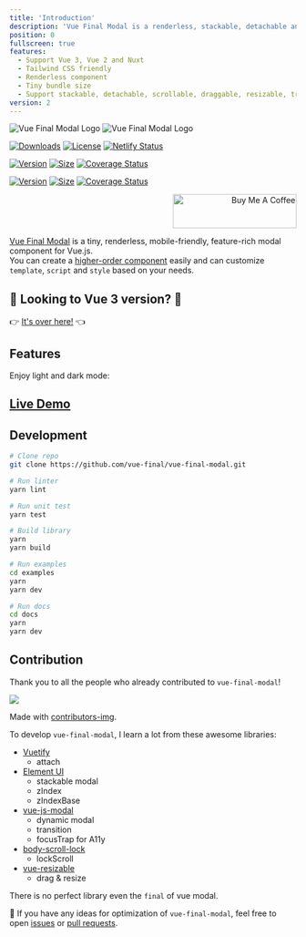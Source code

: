 ```yaml
---
title: 'Introduction'
description: 'Vue Final Modal is a renderless, stackable, detachable and lightweight modal component.'
position: 0
fullscreen: true
features:
  - Support Vue 3, Vue 2 and Nuxt
  - Tailwind CSS friendly
  - Renderless component
  - Tiny bundle size
  - Support stackable, detachable, scrollable, draggable, resizable, transition, accessibility, focusTrap, dynamic modal
version: 2
---
```


<img src="/preview.png" class="light-img" alt="Vue Final Modal Logo" />
<img src="/preview-dark.png" class="dark-img" alt="Vue Final Modal Logo" />

<p class="flex h-8 space-x-4">
  <a href="https://npmcharts.com/compare/vue-final-modal?minimal=true"><img src="https://badgen.net/npm/dm/vue-final-modal" alt="Downloads"></a>
  <a href="https://www.npmjs.com/package/vue-final-modal"><img src="https://img.shields.io/npm/l/vue-final-modal.svg?sanitize=true" alt="License"></a>
  <a href="https://app.netlify.com/sites/vue-final-modal/deploys"><img src="https://api.netlify.com/api/v1/badges/444b13a8-540f-4438-94da-80c865c8f103/deploy-status" alt="Netlify Status"></a>
</p>

<p class="flex h-8 space-x-4">
  <a href="https://www.npmjs.com/package/vue-final-modal"><img src="https://badgen.net/npm/v/vue-final-modal" alt="Version"></a>
  <a href="https://www.npmjs.com/package/vue-final-modal"><img src="https://badgen.net/badgesize/brotli/hunterliu1003/vue-final-modal/master/dist/VueFinalModal.umd.js" alt="Size"></a>
  <a href='https://coveralls.io/github/vue-final/vue-final-modal?branch=master'><img src='https://coveralls.io/repos/github/vue-final/vue-final-modal/badge.svg?branch=master' alt='Coverage Status' /></a>
</p>

<p class="flex h-8 space-x-4">
  <a href="https://www.npmjs.com/package/vue-final-modal"><img src="https://badgen.net/npm/v/vue-final-modal/next" alt="Version"></a>
  <a href="https://www.npmjs.com/package/vue-final-modal"><img src="https://badgen.net/badgesize/brotli/hunterliu1003/vue-final-modal/v3/dist/VueFinalModal.umd.js" alt="Size"></a>
  <a href='https://coveralls.io/github/vue-final/vue-final-modal?branch=v3'><img src='https://coveralls.io/repos/github/vue-final/vue-final-modal/badge.svg?branch=v3' alt='Coverage Status' /></a>
</p>

<p align="right">
  <a href="https://www.buymeacoffee.com/PL2qJIx" target="_blank" rel="noopener noreferrer">
    <img src="https://cdn.buymeacoffee.com/buttons/v2/default-green.png" alt="Buy Me A Coffee" style="height: 60px !important;width: 217px !important;" >
  </a>
</p>

[Vue Final Modal](https://github.com/hunterliu1003/vue-final-modal) is a tiny, renderless, mobile-friendly, feature-rich modal component for Vue.js.<br />
You can create a [higher-order component](/examples/recommend) easily and can customize `template`, `script` and `style` based on your needs.

## 🎉 Looking to Vue 3 version? 🎉

👉 [It's over here!](https://v4.vue-final-modal.org) 👈

## Features

<list :items="features"></list>

<p class="flex items-center">Enjoy light and dark mode:&nbsp;<app-color-switcher class="p-2"></app-color-switcher></p>

## [Live Demo](/examples/liveDemo)

## **Development**

```bash
# Clone repo
git clone https://github.com/vue-final/vue-final-modal.git

# Run linter
yarn lint

# Run unit test
yarn test

# Build library
yarn
yarn build

# Run examples
cd examples
yarn
yarn dev

# Run docs
cd docs
yarn
yarn dev
```

## **Contribution**

Thank you to all the people who already contributed to `vue-final-modal`!

<a href="https://github.com/vue-final/vue-final-modal/graphs/contributors">
  <img src="https://contrib.rocks/image?repo=vue-final/vue-final-modal" />
</a>

Made with [contributors-img](https://contrib.rocks).

To develop `vue-final-modal`, I learn a lot from these awesome libraries:

- [Vuetify](https://vuetifyjs.com/en/)
  - attach
- [Element UI](https://element.eleme.io/)
  - stackable modal
  - zIndex
  - zIndexBase
- [vue-js-modal](https://github.com/euvl/vue-js-modal)
  - dynamic modal
  - transition
  - focusTrap for A11y
- [body-scroll-lock](https://github.com/willmcpo/body-scroll-lock)
  - lockScroll
- [vue-resizable](https://github.com/nikitasnv/vue-resizable)
  - drag & resize

<alert>There is no perfect library even the `final` of vue modal.</alert>

<alert>

🚀 If you have any ideas for optimization of `vue-final-modal`, feel free to open [issues](https://github.com/hunterliu1003/vue-final-modal/issues) or [pull requests](https://github.com/hunterliu1003/vue-final-modal/pulls).

</alert>